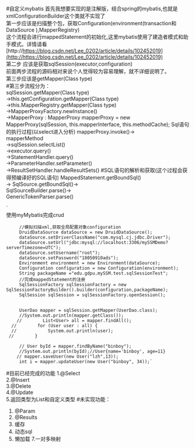 #自定义mybatis
 首先我想要实现的是注解版，结合spring的mybatis,也就是xmlConfigurationBuilder这个类就不实现了  
 第一步应该是扫描整个包，获取Configuration(environment(transaction和DataSource ),MapperRegistry)  
 这个流程会进行mappedStatement的初始化,这里mybatis使用了建造者模式和助手模式。详情请看[http://https://blog.csdn.net/Lee_0202/article/details/102452019](http://https://blog.csdn.net/Lee_0202/article/details/102452019)  
 第二步 应该是获取sqlSession(executor,configuration)  
前面两步流程的源码相对来说个人觉得较为容易理解，就不详细说明了。  
 第三步应该是getMapper(Class type)  
#第三步流程分为：  
sqlSession.getMapper(Class type)  
->this.getConfiguration.getMapper(Class type)  
->this.MapperRegistry.getMapper(Class type)  
->MapperProxyFactory.newInstance()  
->MapperProxy : MapperProxy<T> mapperProxy = new MapperProxy(sqlSession, this.mapperInterface, this.methodCache);
Sql语句的执行过程(以select进入分析)
mapperProxy.invoke()->  
mapperMethod  
->sqlSession.selectList()   
->executor.query()  
->StatementHandler.query()  
->ParameterHandler.setParameter()  
->ResultSetHandler.handleResultSets()
#SQL语句的解析和获取(这个过程会获得预编译好的SQL语句)
MappedStatement.getBoundSql()  
-> SqlSource.getBoundSql()->  
SqlSourceBuilder.parse()->  
GenericTokenParser.parse()


`        
         使用myMybatis完成crud
         
         //模拟扫描xml,获取全局配置对象configuration
         DruidDataSource dataSource = new DruidDataSource();
         dataSource.setDriverClassName("com.mysql.cj.jdbc.Driver");
         dataSource.setUrl("jdbc:mysql://localhost:3306/mySSMDemo?serverTimezone=UTC");
         dataSource.setUsername("root");
         dataSource.setPassword("18050910ads");
         Environment environment = new Environment(dataSource);
         Configuration configuration = new Configuration(environment);
         String packageName ="edu.gdpu.mySSM.test.sqlSessionTest";
         //完成mappedStatement的注册
         SqlSessionFactory sqlSessionFactory = new SqlSessionFactoryBuilder().builder(configuration,packageName);
         SqlSession sqlSession = sqlSessionFactory.openSession();
 
         
         UserDao mapper = sqlSession.getMapper(UserDao.class);
         //System.out.println(mapper.getClass());
        //        List<User> all = mapper.findAll();
      //        for (User user : all) {
      //            System.out.println(user);
     //        }
 
         // User byId = mapper.findByName("binboy");
         //System.out.println(byId);//User{name='binboy', age=11}
        // mapper.saveUser(new User("lzh",13));
         int i = mapper.updateUser(new User("binboy", 34));`
#目前已经完成的功能
1.@Select  
2.@Insert  
3.@Delete  
4.@Update  
5.返回类型为List和自定义类型
#未实现功能：
1. @Param
2. @Results
3. 缓存
4. 动态sql
5. 懒加载
7.一对多映射

